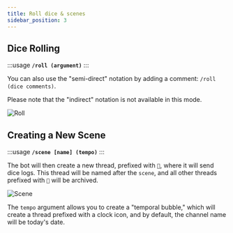 ```yaml
---
title: Roll dice & scenes
sidebar_position: 3
---
```


## Dice Rolling

:::usage
**`/roll (argument)`**
:::

You can also use the "semi-direct" notation by adding a comment: `/roll (dice comments)`.

Please note that the "indirect" notation is not available in this mode.

![Roll](/assets/rolls/slash-commands.gif)

## Creating a New Scene

:::usage
**`/scene [name] (tempo)`**
:::

The bot will then create a new thread, prefixed with `🎲`, where it will send dice logs. This thread will be named after the `scene`, and all other threads prefixed with `🎲` will be archived.

![Scene](/assets/rolls/scene.gif)

The `tempo` argument allows you to create a "temporal bubble," which will create a thread prefixed with a clock icon, and by default, the channel name will be today's date.